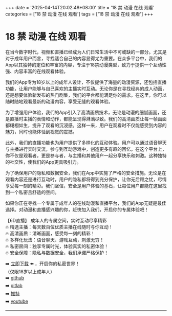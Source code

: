 +++
date = '2025-04-14T20:02:48+08:00'
title = '18 禁 动漫 在线 观看'
categories = ['18 禁 动漫 在线 观看']
tags = ['18 禁 动漫 在线 观看']
+++

# 18 禁 动漫 在线 观看

在当今数字时代，视频和直播已经成为人们日常生活中不可或缺的一部分。尤其是对于成年用户而言，寻找适合自己的内容显得尤为重要。在众多平台中，我们的App以其独特的定位和丰富的内容，专注于18禁动漫类型，致力于提供一个互动性强、内容丰富的在线观看体验。

我们的App专为18岁以上的成年人设计，不仅提供了海量的动漫资源，还包括直播功能，让用户能够与自己喜欢的主播实时互动。无论你是在寻找经典的成人动画，还是想要体验新发布的热门剧集，我们的平台都能满足你的需求。在这里，你可以随时随地观看最新的动漫内容，享受无缝的观看体验。

为了增强用户体验，我们的App引入了高清画质技术，无论是动漫的细腻画面，还是直播时主播的表情和动作，都能呈现得淋漓尽致。我们的高清画质让每一帧画面都栩栩如生，提升了观看的沉浸感。这样一来，用户在观看时不仅能感受到内容的魅力，同时也能体验到视觉的震撼。

此外，我们的直播功能也为用户提供了多样化的互动体验。用户可以通过语音聊天与主播进行实时交流，参与到互动游戏中，创造更多有趣的回忆。在这个平台上，你不仅是观看者，更是参与者，与主播和其他用户一起分享快乐和刺激。这种独特的社交性，使我们的App更具吸引力。

为了确保用户的隐私和数据安全，我们在App中实施了严格的安全措施。无论是在观看内容还是进行互动时，用户的隐私都将得到充分保护，让你无后顾之忧，尽情享受每一刻的精彩。我们坚信，安全是用户体验的基石，让每位用户都能在这里找到一个私密且舒适的空间。

如果你正在寻找一个专属于成年人的在线动漫和直播平台，我们的App无疑是最佳选择。对动漫和直播感兴趣的你，赶快加入我们，开启你的专属体验吧！

【6D直播】
成年人的专属空间，实时互动尽享精彩  
🔥 精选主播：每天数百位优质主播在线随时与你互动！  
🔥 高清画质：清晰画面，感受每一刻的精彩！  
🔥 多样化玩法：语音聊天、游戏互动，刺激无穷！  
🔥 私密房间：独享专属时光，体验真实的私密体验！  
🔥 安全保障：隐私与数据安全，我们承诺严格保护！  

➡️ [立即下载](https://down123.s3.ap-east-1.amazonaws.com/down/down.html?channelCode=blog) ⬅️ ，开启你的私密世界！  
（仅限18岁以上成年人）  
➡️ [github](https://aldult-live.github.io/)  
➡️ [gitlab](https://seo-09598d.gitlab.io/)  
➡️ [推特](https://x.com/wegame33)  
➡️ [youtube](https://www.youtube.com/@6Dlive)  

---
